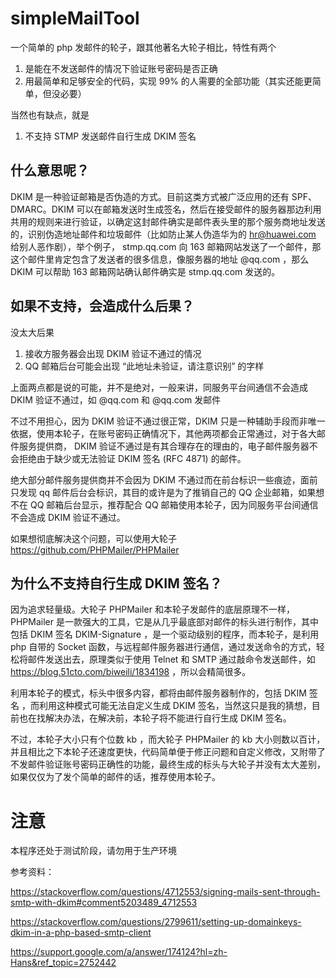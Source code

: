 # simpleMailTool
一个简单的 php 发邮件的轮子，跟其他著名大轮子相比，特性有两个

1. 是能在不发送邮件的情况下验证账号密码是否正确
2. 用最简单和足够安全的代码，实现 99% 的人需要的全部功能（其实还能更简单，但没必要）

当然也有缺点，就是

1. 不支持 STMP 发送邮件自行生成 DKIM 签名

## 什么意思呢？

DKIM 是一种验证邮箱是否伪造的方式。目前这类方式被广泛应用的还有 SPF、DMARC。DKIM 可以在邮箱发送时生成签名，然后在接受邮件的服务器那边利用共用的规则来进行验证，以确定这封邮件确实是邮件表头里的那个服务商地址发送的，识别伪造地址邮件和垃圾邮件（比如防止某人伪造华为的 hr@huawei.com 给别人恶作剧），举个例子， stmp.qq.com 向 163 邮箱网站发送了一个邮件，那这个邮件里肯定包含了发送者的很多信息，像服务器的地址 @qq.com ，那么 DKIM 可以帮助 163 邮箱网站确认邮件确实是 stmp.qq.com 发送的。

## 如果不支持，会造成什么后果？

没太大后果

1. 接收方服务器会出现 DKIM 验证不通过的情况
2. QQ 邮箱后台可能会出现 “此地址未验证，请注意识别” 的字样

上面两点都是说的可能，并不是绝对，一般来讲，同服务平台间通信不会造成 DKIM 验证不通过，如 @qq.com 和 @qq.com 发邮件

不过不用担心，因为 DKIM 验证不通过很正常，DKIM 只是一种辅助手段而非唯一依据，使用本轮子，在账号密码正确情况下，其他两项都会正常通过，对于各大邮件服务提供商， DKIM 验证不通过是有其合理存在的理由的，电子邮件服务器不会拒绝由于缺少或无法验证 DKIM 签名 (RFC 4871) 的邮件。

绝大部分邮件服务提供商并不会因为 DKIM 不通过而在前台标识一些痕迹，面前只发现 qq 邮件后台会标识，其目的或许是为了推销自己的 QQ 企业邮箱，如果想不在 QQ 邮箱后台显示，推荐配合 QQ 邮箱使用本轮子，因为同服务平台间通信不会造成 DKIM 验证不通过。

如果想彻底解决这个问题，可以使用大轮子 https://github.com/PHPMailer/PHPMailer 

## 为什么不支持自行生成 DKIM 签名？

因为追求轻量级。大轮子 PHPMailer 和本轮子发邮件的底层原理不一样，PHPMailer 是一款强大的工具，它是从几乎最底部对邮件的标头进行制作，其中包括 DKIM 签名 DKIM-Signature ，是一个驱动级别的程序，而本轮子，是利用 php 自带的 Socket 函数，与远程邮件服务器进行通信，通过发送命令的方式，轻松将邮件发送出去，原理类似于使用 Telnet 和 SMTP 通过敲命令发送邮件，如 https://blog.51cto.com/biweili/1834198 ，所以会精简很多。

利用本轮子的模式，标头中很多内容，都将由邮件服务器制作的，包括 DKIM 签名 ，而利用这种模式可能无法自定义生成 DKIM 签名，当然这只是我的猜想，目前也在找解决办法，在解决前，本轮子将不能进行自行生成 DKIM 签名。

不过，本轮子大小只有个位数 kb ，而大轮子 PHPMailer 的 kb 大小则数以百计，并且相比之下本轮子还速度更快，代码简单便于修正问题和自定义修改，又附带了不发邮件验证账号密码正确性的功能，最终生成的标头与大轮子并没有太大差别，如果仅仅为了发个简单的邮件的话，推荐使用本轮子。

# 注意

本程序还处于测试阶段，请勿用于生产环境

参考资料：

https://stackoverflow.com/questions/4712553/signing-mails-sent-through-smtp-with-dkim#comment5203489_4712553

https://stackoverflow.com/questions/2799611/setting-up-domainkeys-dkim-in-a-php-based-smtp-client

https://support.google.com/a/answer/174124?hl=zh-Hans&ref_topic=2752442

